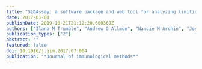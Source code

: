 ```yaml
---
title: "SLDAssay: a software package and web tool for analyzing limiting dilution assays"
date: 2017-01-01
publishDate: 2019-10-21T21:12:20.600369Z
authors: ["Ilana M Trumble", "Andrew G Allmon", "Nancie M Archin", "Joseph Rigdon", "Owen Francis", "Pedro L Baldoni", "Michael G Hudgens"]
publication_types: ["2"]
abstract: ""
featured: false
doi: 10.1016/j.jim.2017.07.004
publication: "*Journal of immunological methods*"
---
```


